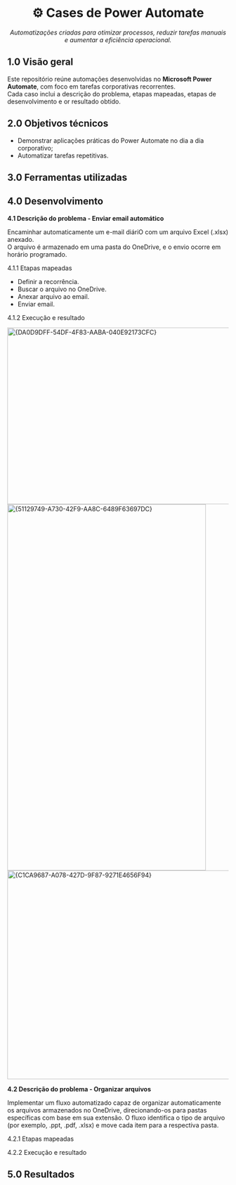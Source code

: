 <h1 align="center">⚙️ Cases de Power Automate</h1>
<p align="center">
  <em>Automatizações criadas para otimizar processos, reduzir tarefas manuais e aumentar a eficiência operacional.</em>
</p>

## **1.0 Visão geral**
Este repositório reúne automações desenvolvidas no **Microsoft Power Automate**, com foco em tarefas corporativas recorrentes.  
Cada caso inclui a descrição do problema, etapas mapeadas, etapas de desenvolvimento e or resultado obtido.

## **2.0 Objetivos técnicos**

- Demonstrar aplicações práticas do Power Automate no dia a dia corporativo;  
- Automatizar tarefas repetitivas.
  
## **3.0 Ferramentas utilizadas**

## **4.0 Desenvolvimento**

**4.1 Descrição do problema - Enviar email automático**

Encaminhar automaticamente um e-mail diáriO com um arquivo Excel (.xlsx) anexado.  
O arquivo é armazenado em uma pasta do OneDrive, e o envio ocorre em horário programado.

4.1.1 Etapas mapeadas

- Definir a recorrência.
- Buscar o arquivo no OneDrive.
- Anexar arquivo ao email.
- Enviar email. 

4.1.2 Execução e resultado

<img width="1887" height="402" alt="{DA0D9DFF-54DF-4F83-AABA-040E92173CFC}" src="https://github.com/user-attachments/assets/3e6b51d3-775a-4c91-9cb3-30b8316e2022" />

<img width="452" height="833" alt="{51129749-A730-42F9-AA8C-6489F63697DC}" src="https://github.com/user-attachments/assets/e5af43a2-9263-47f1-91d1-3f545ba00cbd" />

<img width="1017" height="475" alt="{C1CA9687-A078-427D-9F87-9271E4656F94}" src="https://github.com/user-attachments/assets/33c1c08c-d0ec-487b-aee8-403083745169" />


**4.2 Descrição do problema - Organizar arquivos**

Implementar um fluxo automatizado capaz de organizar automaticamente os arquivos armazenados no OneDrive, direcionando-os para pastas específicas com base em sua extensão.
O fluxo identifica o tipo de arquivo (por exemplo, .ppt, .pdf, .xlsx) e move cada item para a respectiva pasta.

4.2.1 Etapas mapeadas

4.2.2 Execução e resultado

## **5.0 Resultados**

